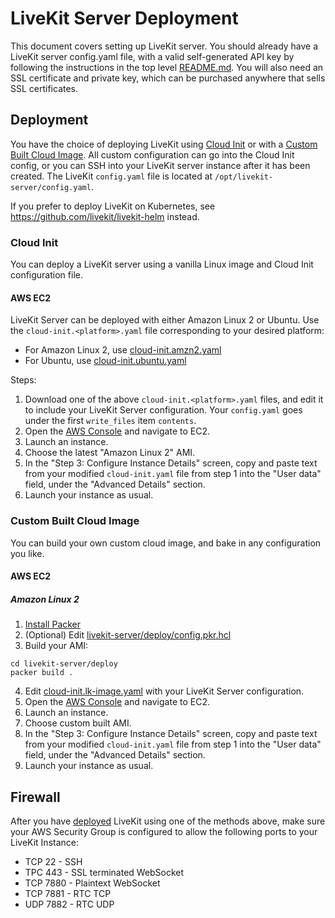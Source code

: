 # LiveKit Server Deployment

This document covers setting up LiveKit server. You should already have a LiveKit server config.yaml file, with a valid self-generated API key by following the instructions in the top level [README.md](https://github.com/livekit/livekit-server/blob/master/README.md). You will also need an SSL certificate and private key, which can be purchased anywhere that sells SSL certificates.

## Deployment
You have the choice of deploying LiveKit using [Cloud Init](#cloud-init) or with a [Custom Built Cloud Image](#custom-built-cloud-image). All custom configuration can go into the Cloud Init config, or you can SSH into your LiveKit server instance after it has been created. The LiveKit `config.yaml` file is located at `/opt/livekit-server/config.yaml`.

If you prefer to deploy LiveKit on Kubernetes, see https://github.com/livekit/livekit-helm instead.

### Cloud Init
You can deploy a LiveKit server using a vanilla Linux image and Cloud Init configuration file.

#### AWS EC2

LiveKit Server can be deployed with either Amazon Linux 2 or Ubuntu. Use the `cloud-init.<platform>.yaml` file corresponding to your desired platform:
  - For Amazon Linux 2, use [cloud-init.amzn2.yaml](https://raw.githubusercontent.com/livekit/livekit-server/master/deploy/cloud-init.amzn2.yaml)
  - For Ubuntu, use [cloud-init.ubuntu.yaml](https://raw.githubusercontent.com/livekit/livekit-server/master/deploy/cloud-init.ubuntu.yaml)

Steps: 
  1. Download one of the above `cloud-init.<platform>.yaml` files, and edit it to include your LiveKit Server configuration. Your `config.yaml` goes under the first `write_files` item `contents`.
  2. Open the [AWS Console](https://console.aws.amazon.com/ec2) and navigate to EC2.
  3. Launch an instance.
  4. Choose the latest "Amazon Linux 2" AMI.
  5. In the "Step 3: Configure Instance Details" screen, copy and paste text from your modified `cloud-init.yaml` file from step 1 into the "User data" field, under the "Advanced Details" section.
  6. Launch your instance as usual.


### Custom Built Cloud Image
You can build your own custom cloud image, and bake in any configuration you like.

#### AWS EC2

##### Amazon Linux 2
  1. [Install Packer](https://learn.hashicorp.com/tutorials/packer/get-started-install-cli)
  2. (Optional) Edit [livekit-server/deploy/config.pkr.hcl](https://raw.githubusercontent.com/livekit/livekit-server/master/deploy/config.pkr.hcl)
  3. Build your AMI:
```
cd livekit-server/deploy
packer build .
```
  4. Edit [cloud-init.lk-image.yaml](https://raw.githubusercontent.com/livekit/livekit-server/master/deploy/cloud-init.lk-image.yaml) with your LiveKit Server configuration.
  5. Open the [AWS Console](https://console.aws.amazon.com/ec2) and navigate to EC2.
  6. Launch an instance.
  7. Choose custom built AMI.
  8. In the "Step 3: Configure Instance Details" screen, copy and paste text from your modified `cloud-init.yaml` file from step 1 into the "User data" field, under the "Advanced Details" section.
  9. Launch your instance as usual.

## Firewall
After you have [deployed](#deployment) LiveKit using one of the methods above, make sure your AWS Security Group is configured to allow the following ports to your LiveKit Instance:
  - TCP 22   - SSH
  - TPC 443  - SSL terminated WebSocket
  - TCP 7880 - Plaintext WebSocket
  - TCP 7881 - RTC TCP
  - UDP 7882 - RTC UDP